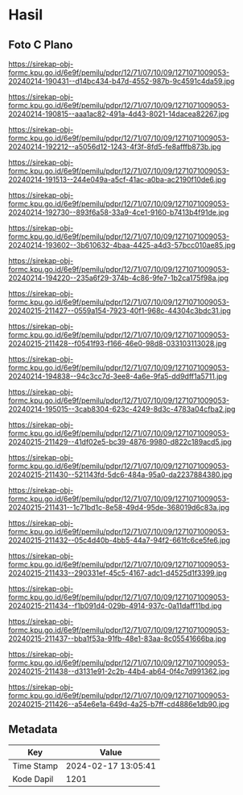 # Hasil

## Foto C Plano

https://sirekap-obj-formc.kpu.go.id/6e9f/pemilu/pdpr/12/71/07/10/09/1271071009053-20240214-190431--d14bc434-b47d-4552-987b-9c4591c4da59.jpg

https://sirekap-obj-formc.kpu.go.id/6e9f/pemilu/pdpr/12/71/07/10/09/1271071009053-20240214-190815--aaa1ac82-491a-4d43-8021-14dacea82267.jpg

https://sirekap-obj-formc.kpu.go.id/6e9f/pemilu/pdpr/12/71/07/10/09/1271071009053-20240214-192212--a5056d12-1243-4f3f-8fd5-fe8afffb873b.jpg

https://sirekap-obj-formc.kpu.go.id/6e9f/pemilu/pdpr/12/71/07/10/09/1271071009053-20240214-191513--244e049a-a5cf-41ac-a0ba-ac2190f10de6.jpg

https://sirekap-obj-formc.kpu.go.id/6e9f/pemilu/pdpr/12/71/07/10/09/1271071009053-20240214-192730--893f6a58-33a9-4ce1-9160-b7413b4f91de.jpg

https://sirekap-obj-formc.kpu.go.id/6e9f/pemilu/pdpr/12/71/07/10/09/1271071009053-20240214-193602--3b610632-4baa-4425-a4d3-57bcc010ae85.jpg

https://sirekap-obj-formc.kpu.go.id/6e9f/pemilu/pdpr/12/71/07/10/09/1271071009053-20240214-194220--235a6f29-374b-4c86-9fe7-1b2ca175f98a.jpg

https://sirekap-obj-formc.kpu.go.id/6e9f/pemilu/pdpr/12/71/07/10/09/1271071009053-20240215-211427--0559a154-7923-40f1-968c-44304c3bdc31.jpg

https://sirekap-obj-formc.kpu.go.id/6e9f/pemilu/pdpr/12/71/07/10/09/1271071009053-20240215-211428--f0541f93-f166-46e0-98d8-033103113028.jpg

https://sirekap-obj-formc.kpu.go.id/6e9f/pemilu/pdpr/12/71/07/10/09/1271071009053-20240214-194838--94c3cc7d-3ee8-4a6e-9fa5-dd9dff1a5711.jpg

https://sirekap-obj-formc.kpu.go.id/6e9f/pemilu/pdpr/12/71/07/10/09/1271071009053-20240214-195015--3cab8304-623c-4249-8d3c-4783a04cfba2.jpg

https://sirekap-obj-formc.kpu.go.id/6e9f/pemilu/pdpr/12/71/07/10/09/1271071009053-20240215-211429--41df02e5-bc39-4876-9980-d822c189acd5.jpg

https://sirekap-obj-formc.kpu.go.id/6e9f/pemilu/pdpr/12/71/07/10/09/1271071009053-20240215-211430--521143fd-5dc6-484a-95a0-da2237884380.jpg

https://sirekap-obj-formc.kpu.go.id/6e9f/pemilu/pdpr/12/71/07/10/09/1271071009053-20240215-211431--1c71bd1c-8e58-49d4-95de-368019d6c83a.jpg

https://sirekap-obj-formc.kpu.go.id/6e9f/pemilu/pdpr/12/71/07/10/09/1271071009053-20240215-211432--05c4d40b-4bb5-44a7-94f2-661fc6ce5fe6.jpg

https://sirekap-obj-formc.kpu.go.id/6e9f/pemilu/pdpr/12/71/07/10/09/1271071009053-20240215-211433--290331ef-45c5-4167-adc1-d4525d1f3399.jpg

https://sirekap-obj-formc.kpu.go.id/6e9f/pemilu/pdpr/12/71/07/10/09/1271071009053-20240215-211434--f1b091d4-029b-4914-937c-0a11daff11bd.jpg

https://sirekap-obj-formc.kpu.go.id/6e9f/pemilu/pdpr/12/71/07/10/09/1271071009053-20240215-211437--bba1f53a-91fb-48e1-83aa-8c05541666ba.jpg

https://sirekap-obj-formc.kpu.go.id/6e9f/pemilu/pdpr/12/71/07/10/09/1271071009053-20240215-211438--d3131e91-2c2b-44b4-ab64-0f4c7d991362.jpg

https://sirekap-obj-formc.kpu.go.id/6e9f/pemilu/pdpr/12/71/07/10/09/1271071009053-20240215-211426--a54e6e1a-649d-4a25-b7ff-cd4886e1db90.jpg


## Metadata

| Key        | Value               |
| ---------- | ------------------- |
| Time Stamp | 2024-02-17 13:05:41 |
| Kode Dapil | 1201                |



